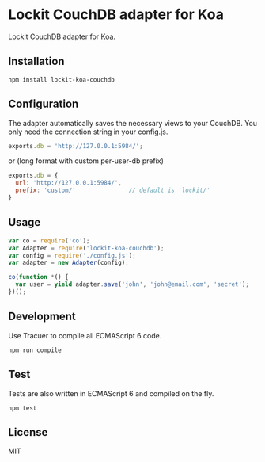 
# Lockit CouchDB adapter for Koa

Lockit CouchDB adapter for [Koa](https://github.com/koajs/koa).

## Installation

```
npm install lockit-koa-couchdb
```

## Configuration

The adapter automatically saves the necessary views to your CouchDB.
You only need the connection string in your config.js.

```js
exports.db = 'http://127.0.0.1:5984/';
```

or (long format with custom per-user-db prefix)

```js
exports.db = {
  url: 'http://127.0.0.1:5984/',
  prefix: 'custom/'               // default is 'lockit/'
}
```

## Usage

```js
var co = require('co');
var Adapter = require('lockit-koa-couchdb');
var config = require('./config.js');
var adapter = new Adapter(config);

co(function *() {
  var user = yield adapter.save('john', 'john@email.com', 'secret');
})();
```

## Development

Use Tracuer to compile all ECMAScript 6 code.

```
npm run compile
```

## Test

Tests are also written in ECMAScript 6 and compiled on the fly.

```
npm test
```

## License

MIT
